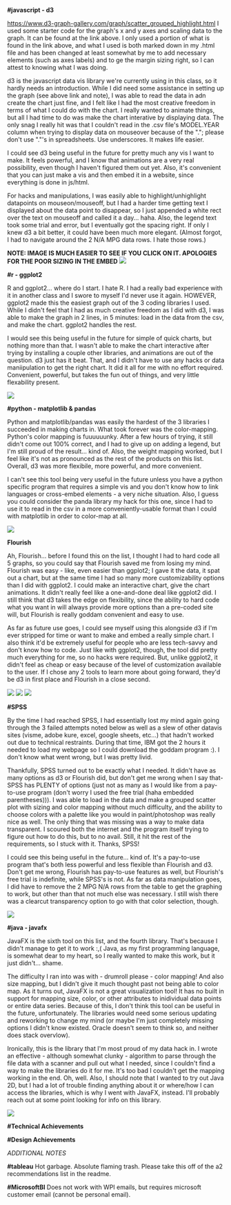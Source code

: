 **#javascript - d3**

https://www.d3-graph-gallery.com/graph/scatter_grouped_highlight.html
I used some starter code for the graph's x and y axes and scaling data to the graph. It can be found at the link above. I only used a portion of what is found in the link above, and what I used is both marked down in my .html file and has been changed at least somewhat by me to add necessary elements (such as axes labels) and to ge the margin sizing right, so I can attest to knowing what I was doing.

d3 is the javascript data vis library we're currently using in this class, so it hardly needs an introduction. While I did need some assistance in setting up the graph (see above link and note), I was able to read the data in adn create the chart just fine, and I felt like I had the most creative freedom in terms of what I could do with the chart. I really wanted to animate things, but all I had time to do was make the chart interative by displaying data. The only snag I really hit was that I couldn't read in the .csv file's MODEL.YEAR column when trying to display data on mouseover because of the "."; please don't use "."'s in spreadsheets. Use underscores. It makes life easier.

I could see d3 being useful in the future for pretty much any vis I want to make. It feels powerful, and I know that animations are a very real possibility, even though I haven't figured them out yet. Also, it's convenient that you can just make a vis and then embed it in a website, since everything is done in js/html.

For hacks and manipulations, I was easily able to highlight/unhighlight datapoints on mouseon/mouseoff, but I had a harder time getting text I displayed about the data point to disappear, so I just appended a white rect over the text on mouseoff and called it a day... haha. Also, the legend text took some trial and error, but I eventually got the spacing right. If only I knew d3 a bit better, it could have been much more elegant. (Almost forgot, I had to navigate around the 2 N/A MPG data rows. I hate those rows.)

**NOTE: IMAGE IS MUCH EASIER TO SEE IF YOU CLICK ON IT. APOLOGIES FOR THE POOR SIZING IN THE EMBED**
![](https://github.com/JoshuaMalcarne/a2-DataVis-5Ways/blob/bdbc60b7dc78303589b323bd8bb2d8a3d341fc8b/img/javascript%20-%20d3.png)

**#r - ggplot2**

R and ggplot2... where do I start. I hate R. I had a really bad experience with it in another class and I swore to myself I'd never use it again. HOWEVER, ggplot2 made this the easiest graph out of the 3 coding libraries I used. While I didn't feel that I had as much creative freedom as I did with d3, I was able to make the graph in 2 lines, in 5 minutes: load in the data from the csv, and make the chart. ggplot2 handles the rest.

I would see this being useful in the future for simple of quick charts, but nothing more than that. I wasn't able to make the chart interactive after trying by installing a couple other libraries, and animations are out of the question. d3 just has it beat. That, and I didn't have to use any hacks or data maniipulation to get the right chart. It did it all for me with no effort required. Convenient, powerful, but takes the fun out of things, and very little flexability present.

![](https://github.com/JoshuaMalcarne/a2-DataVis-5Ways/blob/2e64181fa7fc97fc10525b2345f26b49bca22e52/img/r%20-%20ggplot2.png)

**#python - matplotlib & pandas**

Python and matplotlib/pandas was easily the hardest of the 3 libraries I succeeded in making charts in. What took forever was the color-mapping. Python's color mapping is fuuuuuunky. After a few hours of trying, it still didn't come out 100% correct, and I had to give up on adding a legend, but I'm still proud of the result... kind of. Also, the weight mapping worked, but I feel like it's not as pronounced as the rest of the products on this list. Overall, d3 was more flexibile, more powerful, and more convenient.

I can't see this tool being very useful in the future unless you have a python specific program that requires a simple vis and you don't know how to link languages or cross-embed elements - a very niche situation. Also, I guess you could consider the panda library my hack for this one, since I had to use it to read in the csv in a more conveniently-usable format than I could with matplotlib in order to color-map at all. 

![](https://github.com/JoshuaMalcarne/a2-DataVis-5Ways/blob/cbce64722c411d923ba33aaad92b24fa9f30fa99/img/python%20-%20matplotlib%20&%20pandas.png)

**Flourish**

Ah, Flourish... before I found this on the list, I thought I had to hard code all 5 graphs, so you could say that Flourish saved me from losing my mind. Flourish was easy - like, even easier than ggplot2; I gave it the data, it spat out a chart, but at the same time I had so many more customizability options than I did with ggplot2. I could make an interactive chart, give the chart animations. It didn't really feel like a one-and-done deal like ggplot2 did. I still think that d3 takes the edge on flexibility, since the ability to hard code what you want in will always provide more options than a pre-coded site will, but Flourish is really goddam convenient and easy to use.

As far as future use goes, I could see myself using this alongside d3 if I'm ever stripped for time or want to make and embed a really simple chart. I also think it'd be extremely useful for people who are less tech-savvy and don't know how to code. Just like with ggplot2, though, the tool did pretty much everything for me, so no hacks were required. But, unlike ggplot2, it didn't feel as cheap or easy because of the level of customization available to the user. If I chose any 2 tools to learn more about going forward, they'd be d3 in first place and Flourish in a close second.

![](https://github.com/JoshuaMalcarne/a2-DataVis-5Ways/blob/b7d74334aaaefc01d8ddd9cd1c99fa707f986a67/img/Flourish%20-%201.png)
![](https://github.com/JoshuaMalcarne/a2-DataVis-5Ways/blob/b7d74334aaaefc01d8ddd9cd1c99fa707f986a67/img/Flourish%20-%202.png)
![](https://github.com/JoshuaMalcarne/a2-DataVis-5Ways/blob/b7d74334aaaefc01d8ddd9cd1c99fa707f986a67/img/Flourish%20-%203.png)

**#SPSS**

By the time I had reached SPSS, I had essentially lost my mind again going through the 3 failed attempts noted below as well as a slew of other datavis sites (visme, adobe kure, excel, google sheets, etc...) that hadn't worked out due to technical restraints. During that time, IBM got the 2 hours it needed to load my webpage so I could download the goddam program :). I don't know what went wrong, but I was pretty livid.

Thankfully, SPSS turned out to be exactly what I needed. It didn't have as many options as d3 or Flourish did, but don't get me wrong when I say that- SPSS has PLENTY of options (just not as many as I would like from a pay-to-use program (don't worry I used the free trial (haha embedded parentheses))). I was able to load in the data and make a grouped scatter plot with sizing and color mapping without much difficulty, and the ability to choose colors with a palette like you would in paint/photoshop was really nice as well. The only thing that was missing was a way to make data transparent. I scoured both the internet and the program itself trying to figure out how to do this, but to no avail. Still, it hit the rest of the requirements, so I stuck with it. Thanks, SPSS!

I could see this being useful in the future... kind of. It's a pay-to-use program that's both less powerful and less flexible than Flourish and d3. Don't get me wrong, Flourish has pay-to-use features as well, but Flourish's free trial is indefinite, while SPSS's is not. As far as data manipulation goes, I did have to remove the 2 MPG N/A rows from the table to get the graphing to work, but other than that not much else was necessary. I still wish there was a clearcut transparency option to go with that color selection, though.

![](https://github.com/JoshuaMalcarne/a2-DataVis-5Ways/blob/e64a53e07bf8c5c29b881ad53bd236a74e404509/img/SPSS.PNG)

**#java - javafx**

JavaFX is the sixth tool on this list, and the fourth library. That's because I didn't manage to get it to work :,( Java, as my first programming language, is somewhat dear to my heart, so I really wanted to make this work, but it just didn't... shame.

The difficulty I ran into was with - drumroll please -  color mapping! And also size mapping, but I didn't give it much thought past not being able to color map. As it turns out, JavaFX is not a great visualization tool! It has no built in support for mapping size, color, or other attributes to inidividual data points or entire data series. Because of this, I don't think this tool can be useful in the future, unfortunately. The libraries would need some serious updating and reworking to change my mind (or maybe I'm just completely missing options I didn't know existed. Oracle doesn't seem to think so, and neither does stack overvlow).

Ironically, this is the library that I'm most proud of my data hack in. I wrote an effective - although somewhat clunky - algorithm to parse through the file data with a scanner and pull out what I needed, since I couldn't find a way to make the libraries do it for me. It's too bad I couldn't get the mapping working in the end. Oh, well. Also, I should note that I wanted to try out Java 2D, but I had a lot of trouble finding anything about it or where/how I can access the libraries, which is why I went with JavaFX, instead. I'll probably reach out at some point looking for info on this library.

![](https://github.com/JoshuaMalcarne/a2-DataVis-5Ways/blob/f526a6776d62eed9121647011bcf9b805ce7dde4/img/java%20-%20javafx.PNG)

**#Technical Achievements**

**#Design Achievements**

*ADDITIONAL NOTES*

**#tableau**
Hot garbage. Absolute flaming trash. Please take this off of the a2 recommendations list in the readme.

**#MicrosoftBI**
Does not work with WPI emails, but requires microsoft customer email (cannot be personal email).
